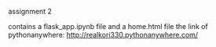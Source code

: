 assignment 2

contains a flask_app.ipynb file and a home.html file
the link of pythonanywhere: 
http://realkori330.pythonanywhere.com/
